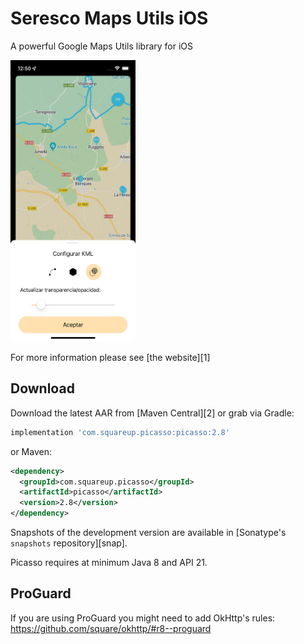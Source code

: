 Seresco Maps Utils iOS
=======

A powerful Google Maps Utils library for iOS

<img src="Art/img_change_opacity.png" width="200" height="450">

For more information please see [the website][1]



Download
--------

Download the latest AAR from [Maven Central][2] or grab via Gradle:
```groovy
implementation 'com.squareup.picasso:picasso:2.8'
```
or Maven:
```xml
<dependency>
  <groupId>com.squareup.picasso</groupId>
  <artifactId>picasso</artifactId>
  <version>2.8</version>
</dependency>
```

Snapshots of the development version are available in [Sonatype's `snapshots` repository][snap].

Picasso requires at minimum Java 8 and API 21.


ProGuard
--------

If you are using ProGuard you might need to add OkHttp's rules: https://github.com/square/okhttp/#r8--proguard
